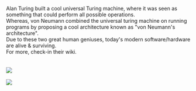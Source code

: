 Alan Turing built a cool universal Turing machine, where it was seen as something that could perform all possible operations.<br>
Whereas, von Neumann combined the universal turing machine on running programs by proposing a cool architecture known as "von Neumann's architecture". <br>
Due to these two great human geniuses, today's modern software/hardware are alive & surviving. <br>
For more, check-in their wiki.<br>
<br>
<br>
![](http://geekresearchlab.net/coursera/n2t/machine-lang-1.jpg)
<br><br>
![](http://geekresearchlab.net/coursera/n2t/machine-lang-2.jpg)
